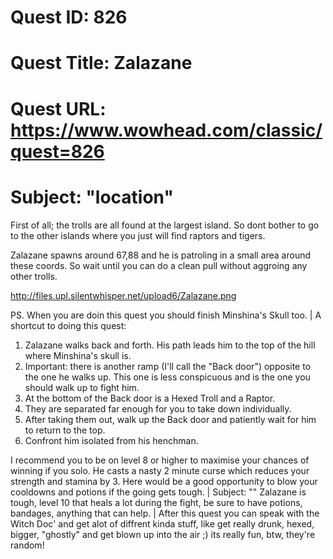 # Quest ID: 826
# Quest Title: Zalazane
# Quest URL: https://www.wowhead.com/classic/quest=826
# Subject: "location"
First of all; the trolls are all found at the largest island. So dont bother to go to the other islands where you just will find raptors and tigers.

Zalazane spawns around 67,88 and he is patroling in a small area around these coords. So wait until you can do a clean pull without aggroing any other trolls.

http://files.upl.silentwhisper.net/upload6/Zalazane.png

PS. When you are doin this quest you should finish Minshina's Skull too. | A shortcut to doing this quest:

1. Zalazane walks back and forth. His path leads him to the top of the hill where Minshina's skull is.
2. Important: there is another ramp (I'll call the "Back door") opposite to the one he walks up. This one is less conspicuous and is the one you should walk up to fight him.
3. At the bottom of the Back door is a Hexed Troll and a Raptor.
4. They are separated far enough for you to take down individually.
5. After taking them out, walk up the Back door and patiently wait for him to return to the top.
6. Confront him isolated from his henchman.

I recommend you to be on level 8 or higher to maximise your chances of winning if you solo. He casts a nasty 2 minute curse which reduces your strength and stamina by 3. Here would be a good opportunity to blow your cooldowns and potions if the going gets tough. | Subject: "<Blank>"
Zalazane is tough, level 10 that heals a lot during the fight, be sure to have potions, bandages, anything that can help. | After this quest you can speak with the Witch Doc' and get alot of diffrent kinda stuff, like get really drunk, hexed, bigger, "ghostly" and get blown up into the air ;) its really fun, btw, they're random!